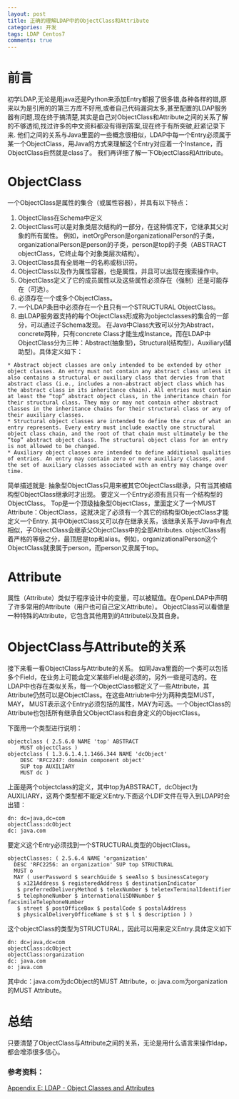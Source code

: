 ```yaml
---
layout: post
title: 正确的理解LDAP中的ObjectClass和Attribute
categories: 开发
tags: LDAP Centos7
comments: true
---
```


# 前言
初学LDAP,无论是用java还是Python来添加Entry都报了很多错,各种各样的错,原来以为是引用的的第三方库不好用,或者自己代码漏洞太多,甚至配置的LDAP服务器有问题,现在终于搞清楚,其实是自己对ObjectClass和Attribute之间的关系了解的不够透彻,找过许多的中文资料都没有得到答案,现在终于有所突破,赶紧记录下来.
他们之间的关系与Java里面的一些概念很相似，LDAP中每一个Entry必须属于某一个ObjectClass，用Java的方式来理解这个Entry对应着一个Instance，而 ObjectClass自然就是class了。
我们再详细了解一下ObjectClass和Attribute。

# ObjectClass
一个ObjectClass是属性的集合（或属性容器），并具有以下特点：
1. ObjectClass在Schema中定义
2. ObjectClass可以是对象类层次结构的一部分，在这种情况下，它继承其父对象的所有属性。 例如，inetOrgPerson是organizationalPerson的子类，organizationalPerson是person的子类，person是top的子类（ABSTRACT objectClass，它终止每个对象类层次结构）。
3. ObjectClass具有全局唯一的名称或标识符。
4. ObjectClass以及作为属性容器，也是属性，并且可以出现在搜索操作中。
5. ObjectClass定义了它的成员属性以及这些属性必须存在（强制）还是可能存在（可选）。
6. 必须存在一个或多个ObjectClass。
7. 一个LDAP条目中必须存在一个且只有一个STRUCTURAL ObjectClass。
8. 由LDAP服务器支持的每个ObjectClass形成称为objectclasses的集合的一部分，可以通过子Schema发现。
在Java中Class大致可以分为Abstract，concrete两种，只有concrete Class才能生成Instance。而在LDAP中ObjectClass分为三种：Abstract(抽象型)，Structural(结构型)，Auxiliary(辅助型)。具体定义如下：

```shell
* Abstract object classes are only intended to be extended by other object classes. An entry must not contain any abstract class unless it also contains a structural or auxiliary class that dervies from that abstract class (i.e., includes a non-abstract object class which has the abstract class in its inheritance chain). All entries must contain at least the “top” abstract object class, in the inheritance chain for their structural class. They may or may not contain other abstract classes in the inheritance chains for their structural class or any of their auxiliary classes.
* Structural object classes are intended to define the crux of what an entry represents. Every entry must include exactly one structural object class chain, and the root of that chain must ultimately be the “top” abstract object class. The structural object class for an entry is not allowed to be changed.
* Auxiliary object classes are intended to define additional qualities of entries. An entry may contain zero or more auxiliary classes, and the set of auxiliary classes associated with an entry may change over time.
```

简单描述就是:
	抽象型ObjectClass只用来被其它ObjectClass继承，只有当其被结构型ObjectClass继承时才出现。
	要定义一个Entry必须有且只有一个结构型的ObjectClass。
	Top是一个顶级抽象型ObjectClass，里面定义了一个MUST Attribute：ObjectClass，这就决定了必须有一个其它的结构型ObjectClass才能定义一个Entry.	其中ObjectClass又可以存在继承关系，该继承关系于Java中有点相似，子ObjectClass会继承父ObjectClass中的全部Attributes.
objectClass有着严格的等级之分，最顶层是top和alias。例如，organizationalPerson这个ObjectClass就隶属于person，而person又隶属于top。

# Attribute
属性（Attribute）类似于程序设计中的变量，可以被赋值。在OpenLDAP中声明了许多常用的Attribute（用户也可自己定义Attribute）。
ObjectClass可以看做是一种特殊的Attribute，它包含其他用到的Attribute以及其自身。

# ObjectClass与Attribute的关系

接下来看一看ObjectClass与Attribute的关系。
如同Java里面的一个类可以包括多个Field，在业务上可能会定义某些Field是必须的，另外一些是可选的。在LDAP中也存在类似关系，每一个ObjectClass都定义了一些Attribute，其Attribute仍然可以是ObjectClass。在这些Attriubte中分为两种类型MUST，MAY， MUST表示这个Entry必须包括的属性，MAY为可选。一个ObjectClass的Attribute也包括所有继承自父ObjectClass和自身定义的ObjectClass。

下面用一个类型进行说明：
```shell
objectclass ( 2.5.6.0 NAME 'top' ABSTRACT
    MUST objectClass )
objectclass ( 1.3.6.1.4.1.1466.344 NAME 'dcObject'
    DESC 'RFC2247: domain component object'
    SUP top AUXILIARY
    MUST dc )
```

上面是两个objectclass的定义，其中top为ABSTRACT，dcObject为AUXILIARY，这两个类型都不能定义Entry.下面这个LDIF文件在导入到LDAP时会出错：
```shell
dn: dc=java,dc=com
objectClass:dcObject
dc: java.com
```

要定义这个Entry必须找到一个STRUCTURAL类型的ObjectClass。
```shell
objectClasses: ( 2.5.6.4 NAME 'organization'
  DESC 'RFC2256: an organization' SUP top STRUCTURAL
  MUST o
  MAY ( userPassword $ searchGuide $ seeAlso $ businessCategory
   $ x121Address $ registeredAddress $ destinationIndicator
   $ preferredDeliveryMethod $ telexNumber $ teletexTerminalIdentifier
   $ telephoneNumber $ internationaliSDNNumber $ facsimileTelephoneNumber
   $ street $ postOfficeBox $ postalCode $ postalAddress
   $ physicalDeliveryOfficeName $ st $ l $ description ) )
```

这个objectClass的类型为STRUCTURAL，因此可以用来定义Entry.具体定义如下
```shell
dn: dc=java,dc=com
objectClass:dcObject
objectClass:organization
dc: java.com
o: java.com
```
其中dc：java.com为dcObject的MUST Attribute，o: java.com为organization的MUST Attribute。

# 总结
只要清楚了ObjectClass与Attribute之间的关系，无论是用什么语言来操作ldap，都会增添很多信心。

### 参考资料：
[Appendix E: LDAP - Object Classes and Attributes](http://www.zytrax.com/books/ldap/ape/)
